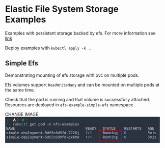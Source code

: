 # Elastic File System Storage Examples

Examples with persistent storage backed by efs.
For more information see [link](./README.md#efs-csi-controller)

Deploy examples with `kubectl apply -k .`.

## Simple Efs

Demonstrating mounting of efs storage with pvc on multiple pods.

Efs volumes support `ReadWriteMany` and can be mounted on multiple pods at the same time.

Check that the pod is running and that volume is successfully attached.
Resources are deployed in `efs-example-simple-efs` namespace.

CHANGE IMAGE
<img title="Public http access" alt="alb public http access" src="../../assets/efs-simple.png">
